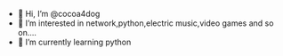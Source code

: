 - 👋 Hi, I’m @cocoa4dog
- 👀 I’m interested in network,python,electric music,video games and so on....
- 🌱 I’m currently learning python
<!---
cocoa4dog/cocoa4dog is a ✨ special ✨ repository because its `README.md` (this file) appears on your GitHub profile.
You can click the Preview link to take a look at your changes.
--->
